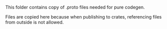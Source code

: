 This folder contains copy of .proto files
needed for pure codegen.

Files are copied here because when publishing to crates,
referencing files from outside is not allowed.
